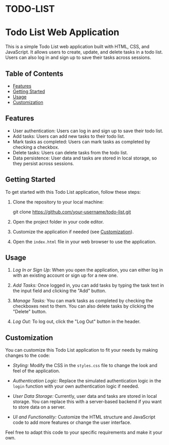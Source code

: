 # TODO-LIST
# Todo List Web Application

This is a simple Todo List web application built with HTML, CSS, and JavaScript. It allows users to create, update, and delete tasks in a todo list. Users can also log in and sign up to save their tasks across sessions.

## Table of Contents
- [Features](#features)
- [Getting Started](#getting-started)
- [Usage](#usage)
- [Customization](#customization)

## Features

- User authentication: Users can log in and sign up to save their todo list.
- Add tasks: Users can add new tasks to their todo list.
- Mark tasks as completed: Users can mark tasks as completed by checking a checkbox.
- Delete tasks: Users can delete tasks from the todo list.
- Data persistence: User data and tasks are stored in local storage, so they persist across sessions.

## Getting Started

To get started with this Todo List application, follow these steps:

1. Clone the repository to your local machine:
   
   git clone https://github.com/your-username/todo-list.git
   

2. Open the project folder in your code editor.

3. Customize the application if needed (see [Customization](#customization)).

4. Open the `index.html` file in your web browser to use the application.

## Usage

1. *Log In or Sign Up:* When you open the application, you can either log in with an existing account or sign up for a new one.

2. *Add Tasks:* Once logged in, you can add tasks by typing the task text in the input field and clicking the "Add" button.

3. *Manage Tasks:* You can mark tasks as completed by checking the checkboxes next to them. You can also delete tasks by clicking the "Delete" button.

4. *Log Out:* To log out, click the "Log Out" button in the header.

## Customization

You can customize this Todo List application to fit your needs by making changes to the code:

- *Styling:* Modify the CSS in the `styles.css` file to change the look and feel of the application.

- *Authentication Logic:* Replace the simulated authentication logic in the `login` function with your own authentication logic if needed.

- *User Data Storage:* Currently, user data and tasks are stored in local storage. You can replace this with a server-based backend if you want to store data on a server.

- *UI and Functionality:* Customize the HTML structure and JavaScript code to add more features or change the user interface.

Feel free to adapt this code to your specific requirements and make it your own.
